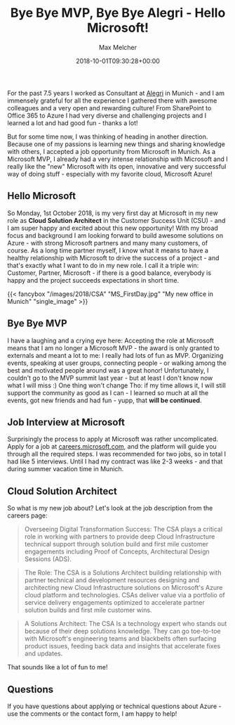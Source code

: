 ﻿---
title: 'Bye Bye MVP, Bye Bye Alegri - Hello Microsoft!'
author: Max Melcher
aliases:
   - "/post/2018-10-1-Bye-Bye-MVP-Hello-Microsoft/"
2018: "10"
type: post
featured: "images/2018/Microsoft.png"
date: 2018-10-01T09:30:28+00:00
featuredalt : "" 
categories:
  - MVP
  - Community
  - Azure
  - Development
  - Microsoftie
  - Microsoft
tags:
  - MVP
  - MVPBuzz
  - Microsoft
  - MicrosoftLife
  - Alegri
---

For the past 7.5 years I worked as Consultant at [Alegri](https://alegri.eu) in Munich - and I am immensely grateful for all the experience I gathered there with awesome colleagues and a very open and rewarding culture! From SharePoint to Office 365 to Azure I had very diverse and challenging projects and I learned a lot and had good fun - thanks a lot!

But for some time now, I was thinking of heading in another direction. Because one of my passions is learning new things and sharing knowledge with others, I accepted a job opportunity from Microsoft in Munich. As a Microsoft MVP, I already had a very intense relationship with Microsoft and I really like the "new" Microsoft with its open, innovative and very successful way of doing stuff - especially with my favorite cloud, Microsoft Azure!

## Hello Microsoft

So Monday, 1st October 2018, is my very first day at Microsoft in my new role as **Cloud Solution Architect** in the Customer Success Unit (CSU) - and I am super happy and excited about this new opportunity! With my broad focus and background I am looking forward to build awesome solutions on Azure - with strong Microsoft partners and many many customers, of course. As a long time partner myself, I know what it means to have a healthy relationship with Microsoft to drive the success of a project - and that's exactly what I want to do in my new role. I call it a triple win: Customer, Partner, Microsoft - if there is a good balance, everybody is happy and the project succeeds expectations in short time.

{{< fancybox "/images/2018/CSA" "MS_FirstDay.jpg" "My new office in Munich" "single_image" >}}

## Bye Bye MVP

I have a laughing and a crying eye here: Accepting the role at Microsoft means that I am no longer a Microsoft MVP - the award is only granted to externals and meant a lot to me: I really had lots of fun as MVP. Organizing events, speaking at user groups, connecting people - or walking among the best and motivated people around was a great honor!
Unfortunately, I couldn't go to the MVP summit last year - but at least I don't know now what I will miss :)
One thing won't change Tho: if my time allows it, I will still support the community as good as I can - I learned so much at all the events, got new friends and had fun - yupp, that **will be continued**.

## Job Interview at Microsoft

Surprisingly the process to apply at Microsoft was rather uncomplicated.
Apply for a job at [careers.microsoft.com](https://careers.microsoft.com), and the platform will guide you through all the required steps.
I was recommended for two jobs, so in total I had like 5 interviews.
Until I had my contract was like 2-3 weeks - and that during summer vacation time in Munich.

## Cloud Solution Architect

So what is my new job about? Let's look at the job description from the careers page:
> Overseeing Digital Transformation Success: The CSA plays a critical role in working with partners to
> provide deep Cloud Infrastructure technical support through solution build and first mile customer 
> engagements including Proof of Concepts, Architectural Design Sessions (ADS).
 
> The Role: The CSA is a Solutions Architect building relationship with partner technical and development 
> resources designing and architecting new Cloud Infrastructure solutions on Microsoft's Azure cloud 
> platform and technologies. CSAs deliver value via a portfolio of service delivery engagements optimized to 
> accelerate partner solution builds and first mile customer wins.
 
> A Solutions Architect: The CSA Is a technology expert who stands out because of their deep solutions 
> knowledge. They can go toe-to-toe with Microsoft's engineering teams and blackbelts often surfacing 
> product issues, feeding back data and insights that accelerate fixes and updates.

That sounds like a lot of fun to me!

## Questions

If you have questions about applying or technical questions about Azure - use the comments or  the contact form, I am happy to help!
